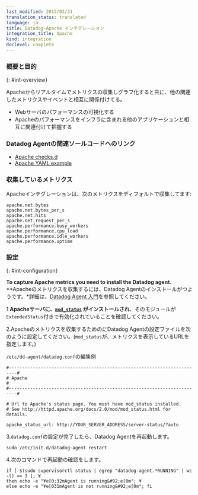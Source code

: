 ```yaml
---
last_modified: 2015/03/31
translation_status: translated
language: ja
title: Datadog-Apache インテグレーション
integration_title: Apache
kind: integration
doclevel: complete
---
```

<!-- <div id="int-overview">
<h3>Overview</h3>

<p>Get metrics from Apache in real time; graph them and correlate them with other relevant system metrics and events.</p>
<ul>
  <li>Visualize your web server performance</li>
  <li>Correlate the performance of Apache with the rest of your applications</li>
</ul>

</div> -->

### 概要と目的
{: #int-overview}

Apacheからリアルタイムでメトリクスの収集しグラフ化すると共に、他の関連したメトリクスやイベントと相互に関係付けてる。

* Webサーバのパフォーマンスの可視化する
* Apacheのパフォーマンスをインフラに含まれる他のアプリケーションと相互に関連付けて把握する


<!-- From the open-source Agent:

* <a href="https://github.com/DataDog/dd-agent/blob/master/conf.d/apache.yaml.example">Apache YAML example</a>
* <a href="https://github.com/DataDog/dd-agent/blob/master/checks.d/apache.py">Apache checks.d</a> -->

### Datadog Agentの関連ソールコードへのリンク

* [Apache checks.d](https://github.com/DataDog/dd-agent/blob/master/checks.d/apache.py)
* [Apache YAML example](https://github.com/DataDog/dd-agent/blob/master/conf.d/apache.yaml.example)


<!-- The following metrics are collected by default with the Apache integration:

    apache.net.bytes
    apache.net.bytes_per_s
    apache.net.hits
    apache.net.request_per_s
    apache.performance.busy_workers
    apache.performance.cpu_load
    apache.performance.idle_workers
    apache.performance.uptime -->

### 収集しているメトリクス

Apacheインテグレーションは、次のメトリクスをディフォルトで収集してます:

    apache.net.bytes
    apache.net.bytes_per_s
    apache.net.hits
    apache.net.request_per_s
    apache.performance.busy_workers
    apache.performance.cpu_load
    apache.performance.idle_workers
    apache.performance.uptime


<!-- <div id="int-configuration">
<h3>Configuration</h3>
 <p><em>To capture Apache metrics you need to install the Datadog agent.</em></p>

<ol>
  <li><b>Make sure that <a href="http://httpd.apache.org/docs/2.0/mod/mod_status.html"><code>mod_status</code></a> is installed on your Apache server</b> with <code>ExtendedStatus</code> set to <code>on</code></li>
  <li>Configure the agent to connect to Apache
      Edit <code>/etc/dd-agent/datadog.conf</code>
        <pre class="textfile"><code># -------------------------------------------------------------------------- #
#   Apache                                                                   #
# -------------------------------------------------------------------------- #

# Url to Apache's status page. You must have mod_status installed.
# See http://httpd.apache.org/docs/2.0/mod/mod_status.html for details.
apache_status_url: http://YOUR_SERVER_ADDRESS/server-status/?auto

</code></pre>
    </li>

  <li>Restart the agent
        <pre class="linux"><code>sudo /etc/init.d/datadog-agent restart</code></pre>

	<pre class="verification"><code>if [ $(sudo supervisorctl status | egrep "datadog-agent.*RUNNING" | wc -l) == 3 ]; &#92;
then echo -e "&#92;e[0;32mAgent is running&#92;e[0m"; &#92;
else echo -e "&#92;e[031mAgent is not running&#92;e[0m"; fi</code></pre>
    </li>
</ol>
</div> -->


### 設定
{: #int-configuration}

**To capture Apache metrics you need to install the Datadog agent.**
**Apacheのメトリクスを収集するには、Datadog Agentのインストールがつようです。*詳細は、[Datadog Agent 入門](/ja/guides/basic_agent_usage/)を参照してください。

1.**Apacheサーバに、[`mod_status`](http://httpd.apache.org/docs/2.0/mod/mod_status.html) がインストールされ**、そのモジュールが`ExtendedStatus`付きで有効化されていることを確認してください。

2.Apacheのメトリクスを収集するためのにDatadog Agentの設定ファイルを次のように設定してください。(`mod_status`が、メトリクスを表示しているURLを指定します。)

  `/etc/dd-agent/datadog.conf`の編集例

~~~
#-------------------------------------------------------------------------#
# Apache                                                                  #
#-------------------------------------------------------------------------#

# Url to Apache's status page. You must have mod_status installed.
# See http://httpd.apache.org/docs/2.0/mod/mod_status.html for details.

apache_status_url: http://YOUR_SERVER_ADDRESS/server-status/?auto
~~~

3.`datadog.conf`の設定が完了したら、Datadog Agentを再起動します。

~~~
sudo /etc/init.d/datadog-agent restart
~~~

4.次のコマンドで再起動の確認をします。

~~~
if [ $(sudo supervisorctl status | egrep "datadog-agent.*RUNNING" | wc -l) == 3 ]; ¥
then echo -e "¥e[0;32mAgent is running&#92;e[0m"; ¥
else echo -e "¥e[031mAgent is not running&#92;e[0m"; fi
~~~
